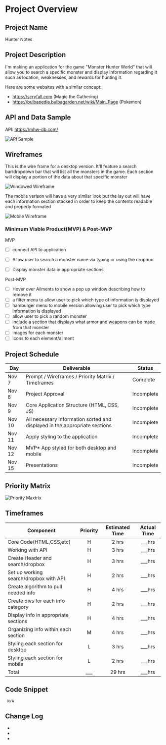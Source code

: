 # Project Overview

## **Project Name**

Hunter Notes

## **Project Description**

I'm making an application for the game "Monster Hunter World" that will allow you to search a specific monster and display information regarding it such as location, weaknesses, and rewards for hunting it.

Here are some websites with a similar concept:
- https://scryfall.com (Magic the Gathering)
- https://bulbapedia.bulbagarden.net/wiki/Main_Page (Pokemon)

## **API and Data Sample**

API: https://mhw-db.com/

![API Sample](/Project_Imgs/APIsample.png)


## **Wireframes**

This is the wire frame for a desktop version. It'll feature a search bar/dropdown bar that will list all the monsters in the game. Each section will display a portion of the data about that specific monster

![Windowed Wireframe](/Project_Imgs/Wireframe_Desktop.png)


The mobile verison will have a very similar look but the lay out will have each information section stacked in order to keep the contents readable and properly formated

![Mobile Wireframe](/Project_Imgs/Wireframe_Mobile.png)

### **Minimum Viable Product(MVP) & Post-MVP**

MVP

- [ ] connect API to application
- [ ] Allow user to search a monster name via typing or using the dropbox
- [ ] Display monster data in appropriate sections


Post-MVP  

- [ ] Hover over Ailments to show a pop up window describing how to remove it
- [ ] a filter menu to allow user to pick which type of information is displayed
- [ ] hamburger menu to mobile version allowing user to pick which type information is displayed
- [ ] allow user to pick a random monster
- [ ] include a section that displays what armor and weapons can be made from that monster
- [ ] images for each monster
- [ ] icons to each element/ailment

## **Project Schedule**

|  Day | Deliverable | Status
|---|---| ---|
|Nov 7| Prompt / Wireframes / Priority Matrix / Timeframes | Complete
|Nov 8| Project Approval | Incomplete
|Nov 9| Core Application Structure (HTML, CSS, JS) | Incomplete
|Nov 10| All necessary information sorted and displayed in the appropriate sections| Incomplete
|Nov 11| Apply styling to the application| Incomplete
|Nov 12| MVP* App styled for both desktop and mobile | Incomplete
|Nov 15| Presentations | Incomplete

## **Priority Matrix**

![Priority Maxtrix](/project_imgs/priority_matrix.png)

## **Timeframes**

| Component | Priority | Estimated Time | Actual Time 
| --- | :---: |  :---: | :---: | 
| Core Code(HTML,CSS,etc) | H | 2 hrs| ___hrs |
| Working with API | H | 3 hrs| ___hrs |
| Create Header and search/dropbox | H | 3 hrs| ___hrs | 
| Set up working search/dropbox with API| H | 2 hrs| ___hrs | 
| Create algorithm to pull needed info | H | 4 hrs| ___hrs | 
| Create divs for each info category | H | 2 hrs| ___hrs | 
| Display info in appropriate sections | H | 4 hrs| ___hrs | 
| Organizing info within each section | M | 4 hrs| ___hrs | 
| Styling each section for desktop| L | 3 hrs| ___hrs |
| Styling each section for mobile| L | 2 hrs| ___hrs |
| Total | ___ | 29 hrs| ___hrs | 

## **Code Snippet**

```
 N/A
```

## **Change Log**
 -
 -
 -  
